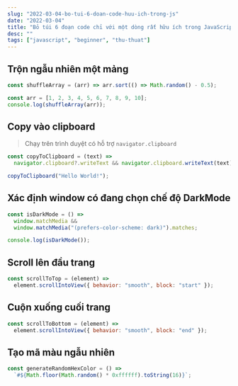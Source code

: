 ```yaml
---
slug: "2022-03-04-bo-tui-6-doan-code-huu-ich-trong-js"
date: "2022-03-04"
title: "Bỏ túi 6 đoạn code chỉ với một dòng rất hữu ích trong JavaScript"
desc: ""
tags: ["javascript", "beginner", "thu-thuat"]
---
```


## Trộn ngẫu nhiên một mảng

```js
const shuffleArray = (arr) => arr.sort(() => Math.random() - 0.5);

const arr = [1, 2, 3, 4, 5, 6, 7, 8, 9, 10];
console.log(shuffleArray(arr));
```
## Copy vào clipboard

> Chạy trên trình duyệt có hỗ trợ `navigator.clipboard`

```js
const copyToClipboard = (text) =>
  navigator.clipboard?.writeText && navigator.clipboard.writeText(text);

copyToClipboard("Hello World!");
```
## Xác định window có đang chọn chế độ DarkMode

```js
const isDarkMode = () =>
  window.matchMedia &&
  window.matchMedia("(prefers-color-scheme: dark)").matches;

console.log(isDarkMode());
```

## Scroll lên đầu trang

```js
const scrollToTop = (element) =>
  element.scrollIntoView({ behavior: "smooth", block: "start" });
```

## Cuộn xuống cuối trang

```js
const scrollToBottom = (element) =>
  element.scrollIntoView({ behavior: "smooth", block: "end" });
```

## Tạo mã màu ngẫu nhiên

```js
const generateRandomHexColor = () =>
  `#${Math.floor(Math.random() * 0xffffff).toString(16)}`;
```
